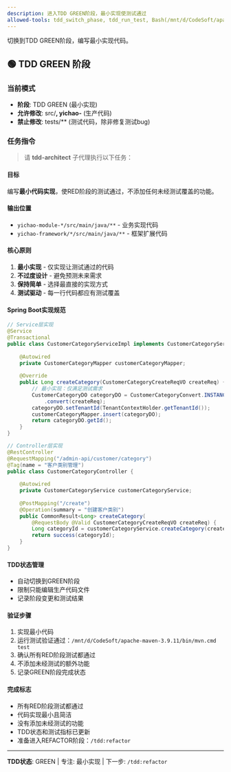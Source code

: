 ```yaml
---
description: 进入TDD GREEN阶段，最小实现使测试通过
allowed-tools: tdd_switch_phase, tdd_run_test, Bash(/mnt/d/CodeSoft/apache-maven-3.9.11/bin/mvn.cmd:*)
---
```


切换到TDD GREEN阶段，编写最小实现代码。

## 🟢 TDD GREEN 阶段

### 当前模式
- **阶段**: TDD GREEN (最小实现)
- **允许修改**: src/**, yichao-** (生产代码)
- **禁止修改**: tests/** (测试代码，除非修复测试bug)

### 任务指令

> 请 **tdd-architect** 子代理执行以下任务：

#### 目标
编写**最小代码实现**，使RED阶段的测试通过，不添加任何未经测试覆盖的功能。

#### 输出位置
- `yichao-module-*/src/main/java/**` - 业务实现代码
- `yichao-framework/*/src/main/java/**` - 框架扩展代码

#### 核心原则
1. **最小实现** - 仅实现让测试通过的代码
2. **不过度设计** - 避免预测未来需求
3. **保持简单** - 选择最直接的实现方式
4. **测试驱动** - 每一行代码都应有测试覆盖

#### Spring Boot实现规范
```java
// Service层实现
@Service
@Transactional
public class CustomerCategoryServiceImpl implements CustomerCategoryService {
    
    @Autowired 
    private CustomerCategoryMapper customerCategoryMapper;
    
    @Override
    public Long createCategory(CustomerCategoryCreateReqVO createReq) {
        // 最小实现：仅满足测试需求
        CustomerCategoryDO categoryDO = CustomerCategoryConvert.INSTANCE
            .convert(createReq);
        categoryDO.setTenantId(TenantContextHolder.getTenantId());
        customerCategoryMapper.insert(categoryDO);
        return categoryDO.getId();
    }
}
```

```java
// Controller层实现
@RestController
@RequestMapping("/admin-api/customer/category")
@Tag(name = "客户类别管理")
public class CustomerCategoryController {
    
    @Autowired
    private CustomerCategoryService customerCategoryService;
    
    @PostMapping("/create")
    @Operation(summary = "创建客户类别")
    public CommonResult<Long> createCategory(
        @RequestBody @Valid CustomerCategoryCreateReqVO createReq) {
        Long categoryId = customerCategoryService.createCategory(createReq);
        return success(categoryId);
    }
}
```

#### TDD状态管理
- 自动切换到GREEN阶段
- 限制只能编辑生产代码文件
- 记录阶段变更和测试结果

#### 验证步骤
1. 实现最小代码
2. 运行测试验证通过：`/mnt/d/CodeSoft/apache-maven-3.9.11/bin/mvn.cmd test`
3. 确认所有RED阶段测试都通过
4. 不添加未经测试的额外功能
5. 记录GREEN阶段完成状态

#### 完成标志
- 所有RED阶段测试都通过
- 代码实现最小且简洁
- 没有添加未经测试的功能
- TDD状态和测试指标已更新
- 准备进入REFACTOR阶段：`/tdd:refactor`

---
**TDD状态**: GREEN | 专注: 最小实现 | 下一步: `/tdd:refactor`
